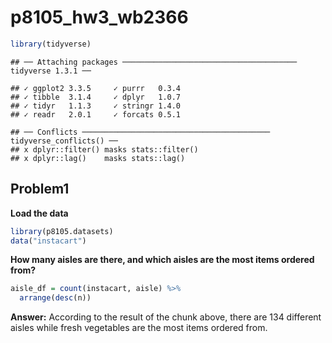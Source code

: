 p8105_hw3_wb2366
================

``` r
library(tidyverse)
```

    ## ── Attaching packages ─────────────────────────────────────── tidyverse 1.3.1 ──

    ## ✓ ggplot2 3.3.5     ✓ purrr   0.3.4
    ## ✓ tibble  3.1.4     ✓ dplyr   1.0.7
    ## ✓ tidyr   1.1.3     ✓ stringr 1.4.0
    ## ✓ readr   2.0.1     ✓ forcats 0.5.1

    ## ── Conflicts ────────────────────────────────────────── tidyverse_conflicts() ──
    ## x dplyr::filter() masks stats::filter()
    ## x dplyr::lag()    masks stats::lag()

## Problem1

**Load the data**

``` r
library(p8105.datasets)
data("instacart")
```

**How many aisles are there, and which aisles are the most items ordered
from?**

``` r
aisle_df = count(instacart, aisle) %>%
  arrange(desc(n))
```

**Answer:** According to the result of the chunk above, there are 134
different aisles while fresh vegetables are the most items ordered from.
